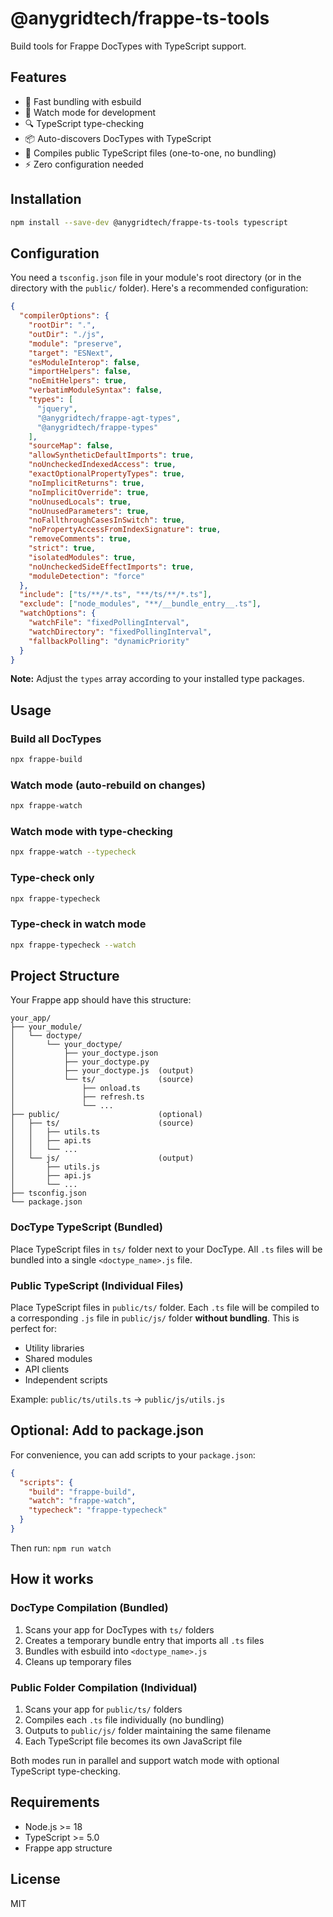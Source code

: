 # @anygridtech/frappe-ts-tools

Build tools for Frappe DocTypes with TypeScript support.

## Features

- 🚀 Fast bundling with esbuild
- 👀 Watch mode for development
- 🔍 TypeScript type-checking
- 📦 Auto-discovers DocTypes with TypeScript
- 📁 Compiles public TypeScript files (one-to-one, no bundling)
- ⚡ Zero configuration needed

## Installation

```bash
npm install --save-dev @anygridtech/frappe-ts-tools typescript
```

## Configuration

You need a `tsconfig.json` file in your module's root directory (or in the directory with the `public/` folder). Here's a recommended configuration:

```json
{
  "compilerOptions": {
    "rootDir": ".",
    "outDir": "./js",
    "module": "preserve",
    "target": "ESNext",
    "esModuleInterop": false,
    "importHelpers": false,
    "noEmitHelpers": true,
    "verbatimModuleSyntax": false,
    "types": [
      "jquery",
      "@anygridtech/frappe-agt-types",
      "@anygridtech/frappe-types"
    ],
    "sourceMap": false,
    "allowSyntheticDefaultImports": true,
    "noUncheckedIndexedAccess": true,
    "exactOptionalPropertyTypes": true,
    "noImplicitReturns": true,
    "noImplicitOverride": true,
    "noUnusedLocals": true,
    "noUnusedParameters": true,
    "noFallthroughCasesInSwitch": true,
    "noPropertyAccessFromIndexSignature": true,
    "removeComments": true,
    "strict": true,
    "isolatedModules": true,
    "noUncheckedSideEffectImports": true,
    "moduleDetection": "force"
  },
  "include": ["ts/**/*.ts", "**/ts/**/*.ts"],
  "exclude": ["node_modules", "**/__bundle_entry__.ts"],
  "watchOptions": {
    "watchFile": "fixedPollingInterval",
    "watchDirectory": "fixedPollingInterval",
    "fallbackPolling": "dynamicPriority"
  }
}
```

**Note:** Adjust the `types` array according to your installed type packages.

## Usage

### Build all DocTypes

```bash
npx frappe-build
```

### Watch mode (auto-rebuild on changes)

```bash
npx frappe-watch
```

### Watch mode with type-checking

```bash
npx frappe-watch --typecheck
```

### Type-check only

```bash
npx frappe-typecheck
```

### Type-check in watch mode

```bash
npx frappe-typecheck --watch
```

## Project Structure

Your Frappe app should have this structure:

```
your_app/
├── your_module/
│   └── doctype/
│       └── your_doctype/
│           ├── your_doctype.json
│           ├── your_doctype.py
│           ├── your_doctype.js  (output)
│           └── ts/              (source)
│               ├── onload.ts
│               ├── refresh.ts
│               └── ...
├── public/                      (optional)
│   ├── ts/                      (source)
│   │   ├── utils.ts
│   │   ├── api.ts
│   │   └── ...
│   └── js/                      (output)
│       ├── utils.js
│       ├── api.js
│       └── ...
├── tsconfig.json
└── package.json
```

### DocType TypeScript (Bundled)

Place TypeScript files in `ts/` folder next to your DocType. All `.ts` files will be bundled into a single `<doctype_name>.js` file.

### Public TypeScript (Individual Files)

Place TypeScript files in `public/ts/` folder. Each `.ts` file will be compiled to a corresponding `.js` file in `public/js/` folder **without bundling**. This is perfect for:
- Utility libraries
- Shared modules
- API clients
- Independent scripts

Example: `public/ts/utils.ts` → `public/js/utils.js`

## Optional: Add to package.json

For convenience, you can add scripts to your `package.json`:

```json
{
  "scripts": {
    "build": "frappe-build",
    "watch": "frappe-watch",
    "typecheck": "frappe-typecheck"
  }
}
```

Then run: `npm run watch`

## How it works

### DocType Compilation (Bundled)
1. Scans your app for DocTypes with `ts/` folders
2. Creates a temporary bundle entry that imports all `.ts` files
3. Bundles with esbuild into `<doctype_name>.js`
4. Cleans up temporary files

### Public Folder Compilation (Individual)
1. Scans your app for `public/ts/` folders
2. Compiles each `.ts` file individually (no bundling)
3. Outputs to `public/js/` folder maintaining the same filename
4. Each TypeScript file becomes its own JavaScript file

Both modes run in parallel and support watch mode with optional TypeScript type-checking.

## Requirements

- Node.js >= 18
- TypeScript >= 5.0
- Frappe app structure

## License

MIT
